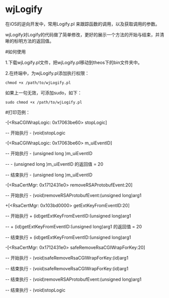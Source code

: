 # wjLogify

在iOS的逆向开发中，常用Logify.pl 来跟踪函数的调用，以及获取调用的参数。

wjLogify对Logify的代码做了简单修改，更好的展示一个方法的开始与结束，并清晰的标明方法的返回值。

#如何使用

1.下载wjLogify.pl文件，把wjLogify.pl移动到theos下的bin文件夹中。

2.在终端中，为wjLogify.pl添加执行权限：

    chmod +x /path/to/wjLogify.pl

如果上一句无效，可添加sudo，如下：

    sudo chmod +x /path/to/wjLogify.pl

#打印范例：

-[<RsaCGIWrapLogic: 0x17063be60> stopLogic]

 -- 开始执行 - (void)stopLogic

-[<RsaCGIWrapLogic: 0x17063be60> m_uiEventID]

 -- 开始执行 - (unsigned long )m_uiEventID

 -- - (unsigned long )m_uiEventID 的返回值 = 20

 -- 结束执行 - (unsigned long )m_uiEventID

-[<RsaCertMgr: 0x1712431e0> removeRSAProtobufEvent:20]

 -- 开始执行 - (void)removeRSAProtobufEvent:(unsigned long)arg1

+[<RsaCertMgr: 0x103bd0000> getExtKeyFromEventID:20]

 -- 开始执行 + (id)getExtKeyFromEventID:(unsigned long)arg1

 -- + (id)getExtKeyFromEventID:(unsigned long)arg1 的返回值 = 20

 -- 结束执行 + (id)getExtKeyFromEventID:(unsigned long)arg1

-[<RsaCertMgr: 0x1712431e0> safeRemoveRsaCGIWrapForKey:20]

 -- 开始执行 - (void)safeRemoveRsaCGIWrapForKey:(id)arg1

 -- 结束执行 - (void)safeRemoveRsaCGIWrapForKey:(id)arg1

 -- 结束执行 - (void)removeRSAProtobufEvent:(unsigned long)arg1

 -- 结束执行 - (void)stopLogic
